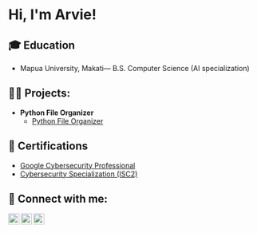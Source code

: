 <h1>Hi, I'm Arvie! </h1>


<h2>🎓 Education </h2>

- Mapua University, Makati— B.S. Computer Science (AI specialization)


<h2>👨‍💻 Projects:</h2>

- <b>Python File Organizer </b>
  - [Python File Organizer](https://www.instagram.com/arviemanuel_/)


<h2>📝 Certifications </h2>

- [Google Cybersecurity Professional](https://coursera.org/share/0373cf65654b9e6f1ed8c32fde239380)
- [Cybersecurity Specialization (ISC2)](https://coursera.org/share/b7400169bf2b2ababc2cb5807eb47ad3)



<h2> 🤳 Connect with me:</h2>

[<img align="left" alt="ArvieAlexisManuel | Facebook" width="22px" src="https://cdn.jsdelivr.net/npm/simple-icons@v3/icons/twitter.svg" />][Facebook]
[<img align="left" alt="ArvieAlexisManuel | LinkedIn" width="22px" src="https://cdn.jsdelivr.net/npm/simple-icons@v3/icons/linkedin.svg" />][linkedin]
[<img align="left" alt="ArvieAlexisManuel | Instagram" width="22px" src="https://cdn.jsdelivr.net/npm/simple-icons@v3/icons/instagram.svg" />][instagram]

[Facebook]: https://www.facebook.com/alexis.manuel.325161/
[instagram]: https://www.instagram.com/arviemanuel_/
[linkedin]: www.linkedin.com/in/arvie-alexis-manuel-329535343

<!--
**joshmadakor1/joshmadakor1** is a ✨ _special_ ✨ repository because its `README.md` (this file) appears on your GitHub profile.

Here are some ideas to get you started:

- 🔭 I’m currently working on ...
- 🌱 I’m currently learning ...
- 👯 I’m looking to collaborate on ...
- 🤔 I’m looking for help with ...
- 💬 Ask me about ...
- 📫 How to reach me: ...
- 😄 Pronouns: ...
- ⚡ Fun fact: ...
-->

